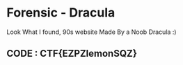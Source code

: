 # Forensic - Dracula

Look What I found, 90s website Made By a Noob Dracula :)

## CODE : CTF{EZPZlemonSQZ}
